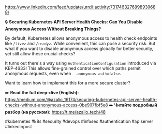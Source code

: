 https://www.linkedin.com/feed/update/urn:li:activity:7317463276898930688/

🔒 **Securing Kubernetes API Server Health Checks: Can You Disable Anonymous Access Without Breaking Things?**

By default, Kubernetes allows anonymous access to health check endpoints like `/livez` and `/readyz`. While convenient, this can pose a security risk. But what if you want to disable anonymous access globally for better security, yet still allow these crucial checks?

It turns out there's a way using `AuthenticationConfiguration` introduced via KEP-4633! This allows fine-grained control over which paths permit anonymous requests, even when `--anonymous-auth=false`.

Want to learn how to implement this for a more secure cluster?

➡️ **Read the full deep-dive (English):** https://medium.com/@azalio_16174/securing-kubernetes-api-server-health-checks-without-anonymous-access-0be907fbf5e8
➡️ **Читайте подробный разбор (на русском):** https://t.me/azalio_tech/48

#kubernetes #k8s #security #devops #infosec #authentication #apiserver #linkedinpost